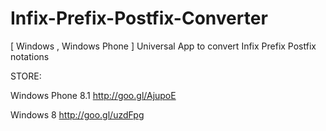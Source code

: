 # Infix-Prefix-Postfix-Converter
[ Windows , Windows Phone ] Universal App to convert Infix Prefix Postfix notations

STORE:

Windows Phone 8.1
http://goo.gl/AjupoE

Windows 8
http://goo.gl/uzdFpg
